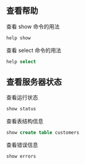 ## 查看帮助

查看 show 命令的用法

```sql
help show
```

查看 select 命令的用法

```sql
help select
```

## 查看服务器状态

查看运行状态

```sql
show status
```

查看表结构信息

```sql
show create table customers
```

查看错误信息

```sql
show errors
```
